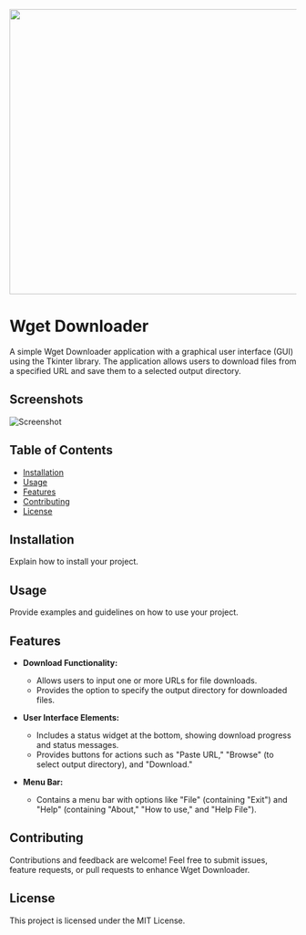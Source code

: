 <p align="center">
  <img width="660" height="500" src="https://i.ibb.co/d7ckY7Q/wget-cover-1.png">
</p>

# Wget Downloader

A simple Wget Downloader application with a graphical user interface (GUI) using the Tkinter library. The application allows users to download files from a specified URL and save them to a selected output directory.

## Screenshots

![Screenshot](https://i.ibb.co/4dxn5YF/v1-0-v1-1-v1-2.png)


## Table of Contents

- [Installation](#installation)
- [Usage](#usage)
- [Features](#features)
- [Contributing](#contributing)
- [License](#license)

## Installation

Explain how to install your project.

## Usage

Provide examples and guidelines on how to use your project.

## Features

- **Download Functionality:**

  - Allows users to input one or more URLs for file downloads.
  - Provides the option to specify the output directory for downloaded files.

- **User Interface Elements:**

  - Includes a status widget at the bottom, showing download progress and status messages.
  - Provides buttons for actions such as "Paste URL," "Browse" (to select output directory), and "Download."

- **Menu Bar:**

  - Contains a menu bar with options like "File" (containing "Exit") and "Help" (containing "About," "How to use," and "Help File").

## Contributing

Contributions and feedback are welcome! Feel free to submit issues, feature requests, or pull requests to enhance Wget Downloader.

## License 

This project is licensed under the MIT License. 